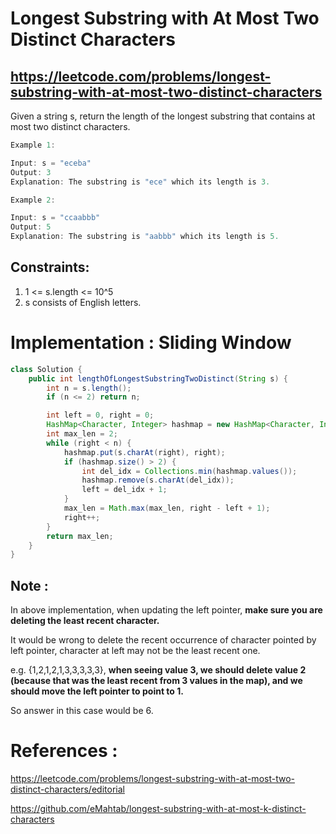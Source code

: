 # Longest Substring with At Most Two Distinct Characters
## https://leetcode.com/problems/longest-substring-with-at-most-two-distinct-characters

Given a string s, return the length of the longest substring that contains at most two distinct characters.
```java
Example 1:

Input: s = "eceba"
Output: 3
Explanation: The substring is "ece" which its length is 3.

Example 2:

Input: s = "ccaabbb"
Output: 5
Explanation: The substring is "aabbb" which its length is 5.
``` 

## Constraints:

1. 1 <= s.length <= 10^5
2. s consists of English letters.

# Implementation : Sliding Window
```java
class Solution {
    public int lengthOfLongestSubstringTwoDistinct(String s) {
        int n = s.length();
        if (n <= 2) return n;

        int left = 0, right = 0;
        HashMap<Character, Integer> hashmap = new HashMap<Character, Integer>();
        int max_len = 2;
        while (right < n) {
            hashmap.put(s.charAt(right), right);
            if (hashmap.size() > 2) {
                int del_idx = Collections.min(hashmap.values());
                hashmap.remove(s.charAt(del_idx));
                left = del_idx + 1;
            }
            max_len = Math.max(max_len, right - left + 1);
            right++;
        }
        return max_len;
    }
}
```

## Note :
In above implementation, when updating the left pointer, **make sure you are deleting the least recent character.**

It would be wrong to delete the recent occurrence of character pointed by left pointer, character at left may not be the least recent one.

e.g. {1,2,1,2,1,3,3,3,3,3}, **when seeing value 3, we should delete value 2 (because that was the least recent from 3 values in the map), and we should move the left pointer to point to 1.**

So answer in this case would be 6.


# References :
https://leetcode.com/problems/longest-substring-with-at-most-two-distinct-characters/editorial

https://github.com/eMahtab/longest-substring-with-at-most-k-distinct-characters
